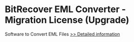 # BitRecover EML Converter - Migration License (Upgrade)
Software to Convert EML Files
[>> Detailed information](https://secure.shareit.com/shareit/product.html?productid=300915639&affiliateid=200057808)